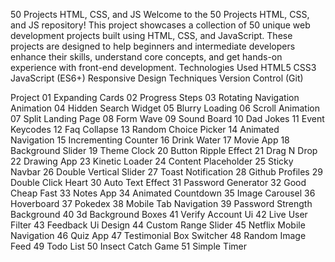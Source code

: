 50 Projects HTML, CSS, and JS Welcome to the 50 Projects HTML, CSS, and JS repository! This project showcases a collection of 50 unique web development projects built using HTML, CSS, and JavaScript. These projects are designed to help beginners and intermediate developers enhance their skills, understand core concepts, and get hands-on experience with front-end development. Technologies Used HTML5 CSS3 JavaScript (ES6+) Responsive Design Techniques Version Control (Git)

Project
01 Expanding Cards 02 Progress Steps 03 Rotating Navigation Animation 04 Hidden Search Widget 05 Blurry Loading 06 Scroll Animation 07 Split Landing Page 08 Form Wave 09 Sound Board 10 Dad Jokes 11 Event Keycodes 12 Faq Collapse 13 Random Choice Picker 14 Animated Navigation 15 Incrementing Counter 16 Drink Water 17 Movie App 18 Background Slider 19 Theme Clock 20 Button Ripple Effect 21 Drag N Drop 22 Drawing App 23 Kinetic Loader 24 Content Placeholder 25 Sticky Navbar 26 Double Vertical Slider 27 Toast Notification 28 Github Profiles 29 Double Click Heart 30 Auto Text Effect 31 Password Generator 32 Good Cheap Fast 33 Notes App 34 Animated Countdown 35 Image Carousel 36 Hoverboard 37 Pokedex 38 Mobile Tab Navigation 39 Password Strength Background 40 3d Background Boxes 41 Verify Account Ui 42 Live User Filter 43 Feedback Ui Design 44 Custom Range Slider 45 Netflix Mobile Navigation 46 Quiz App 47 Testimonial Box Switcher 48 Random Image Feed 49 Todo List 50 Insect Catch Game 51 Simple Timer
